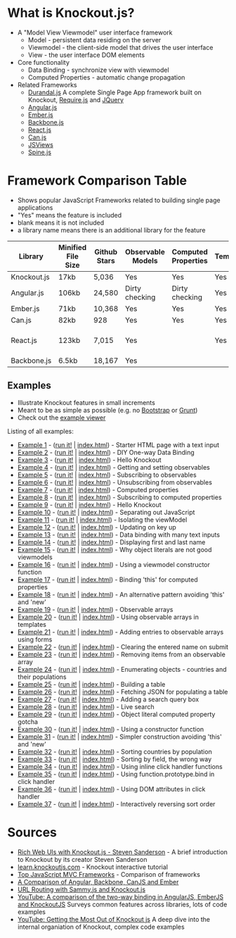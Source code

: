 # What is Knockout.js?

 * A "Model View Viewmodel" user interface framework
   * Model - persistent data residing on the server
   * Viewmodel - the client-side model that drives the user interface
   * View - the user interface DOM elements
 * Core functionality
   * Data Binding - synchronize view with viewmodel
   * Computed Properties - automatic change propagation
 * Related Frameworks
   * [Durandal.js](http://durandaljs.com/) A complete Single Page App framework built on Knockout, [Require.js](http://requirejs.org/) and [JQuery](http://jquery.com/)
   * [Angular.js](https://angularjs.org/)
   * [Ember.js](http://emberjs.com/)
   * [Backbone.js](http://backbonejs.org/)
   * [React.js](https://github.com/facebook/react)
   * [Can.js](http://canjs.com/) 
   * [JSViews](http://www.jsviews.com/)
   * [Spine.js](http://spinejs.com/)

# Framework Comparison Table

 * Shows popular JavaScript Frameworks related to building single page applications
 * "Yes" means the feature is included
 * blank means it is not included
 * a library name means there is an additional library for the feature

| Library     | Minified File Size | Github Stars | Observable Models | Computed Properties | Templating | Data Binding | Composable Views  | Routing   |
|-------------|--------------------|--------------|-------------------|---------------------|------------|--------------|-------------------|-----------|
| Knockout.js | 17kb               | 5,036        | Yes               | Yes                 | Yes        | Yes          | Durandal          | Durandal  |
| Angular.js  | 106kb              | 24,580       | Dirty checking    | Dirty checking      | Yes        | Yes          | AngularUI         | UI-Router |
| Ember.js    | 71kb               | 10,368       | Yes               | Yes                 | Yes        | Yes          | Yes               | Yes       |
| Can.js      | 82kb               | 928          | Yes               | Yes                 | Yes        | Yes          | Yes               | Yes       |
| React.js    | 123kb              | 7,015        | Yes               |                     | Yes        | Yes          | Yes               | react-router-component |
| Backbone.js | 6.5kb              | 18,167       | Yes               |                     |            |              | Yes               | Yes       |

## Examples

 * Illustrate Knockout features in small increments
 * Meant to be as simple as possible (e.g. no [Bootstrap](http://getbootstrap.com/) or [Grunt](http://gruntjs.com/))
 * Check out the [example viewer](http://curran.github.io/screencasts/introToKnockout/exampleViewer)

Listing of all examples:

 * [Example 1](https://github.com/curran/screencasts/tree/gh-pages/introToAngular/examples/snapshots/snapshot01) - ([run it!](http://curran.github.io/screencasts/introToAngular/examples/snapshots/snapshot01) | [index.html](https://github.com/curran/screencasts/tree/gh-pages/introToAngular/examples/snapshots/snapshot01/index.html)) - Starter HTML page with a text input
 * [Example 2](https://github.com/curran/screencasts/tree/gh-pages/introToAngular/examples/snapshots/snapshot02) - ([run it!](http://curran.github.io/screencasts/introToAngular/examples/snapshots/snapshot02) | [index.html](https://github.com/curran/screencasts/tree/gh-pages/introToAngular/examples/snapshots/snapshot02/index.html)) - DIY One-way Data Binding
 * [Example 3](https://github.com/curran/screencasts/tree/gh-pages/introToAngular/examples/snapshots/snapshot03) - ([run it!](http://curran.github.io/screencasts/introToAngular/examples/snapshots/snapshot03) | [index.html](https://github.com/curran/screencasts/tree/gh-pages/introToAngular/examples/snapshots/snapshot03/index.html)) - Hello Knockout
 * [Example 4](https://github.com/curran/screencasts/tree/gh-pages/introToAngular/examples/snapshots/snapshot04) - ([run it!](http://curran.github.io/screencasts/introToAngular/examples/snapshots/snapshot04) | [index.html](https://github.com/curran/screencasts/tree/gh-pages/introToAngular/examples/snapshots/snapshot04/index.html)) - Getting and setting observables
 * [Example 5](https://github.com/curran/screencasts/tree/gh-pages/introToAngular/examples/snapshots/snapshot05) - ([run it!](http://curran.github.io/screencasts/introToAngular/examples/snapshots/snapshot05) | [index.html](https://github.com/curran/screencasts/tree/gh-pages/introToAngular/examples/snapshots/snapshot05/index.html)) - Subscribing to observables
 * [Example 6](https://github.com/curran/screencasts/tree/gh-pages/introToAngular/examples/snapshots/snapshot06) - ([run it!](http://curran.github.io/screencasts/introToAngular/examples/snapshots/snapshot06) | [index.html](https://github.com/curran/screencasts/tree/gh-pages/introToAngular/examples/snapshots/snapshot06/index.html)) - Unsubscribing from observables
 * [Example 7](https://github.com/curran/screencasts/tree/gh-pages/introToAngular/examples/snapshots/snapshot07) - ([run it!](http://curran.github.io/screencasts/introToAngular/examples/snapshots/snapshot07) | [index.html](https://github.com/curran/screencasts/tree/gh-pages/introToAngular/examples/snapshots/snapshot07/index.html)) - Computed properties
 * [Example 8](https://github.com/curran/screencasts/tree/gh-pages/introToAngular/examples/snapshots/snapshot08) - ([run it!](http://curran.github.io/screencasts/introToAngular/examples/snapshots/snapshot08) | [index.html](https://github.com/curran/screencasts/tree/gh-pages/introToAngular/examples/snapshots/snapshot08/index.html)) - Subscribing to computed properties
 * [Example 9](https://github.com/curran/screencasts/tree/gh-pages/introToAngular/examples/snapshots/snapshot09) - ([run it!](http://curran.github.io/screencasts/introToAngular/examples/snapshots/snapshot09) | [index.html](https://github.com/curran/screencasts/tree/gh-pages/introToAngular/examples/snapshots/snapshot09/index.html)) - Hello Knockout
 * [Example 10](https://github.com/curran/screencasts/tree/gh-pages/introToAngular/examples/snapshots/snapshot10) - ([run it!](http://curran.github.io/screencasts/introToAngular/examples/snapshots/snapshot10) | [index.html](https://github.com/curran/screencasts/tree/gh-pages/introToAngular/examples/snapshots/snapshot10/index.html)) - Separating out JavaScript
 * [Example 11](https://github.com/curran/screencasts/tree/gh-pages/introToAngular/examples/snapshots/snapshot11) - ([run it!](http://curran.github.io/screencasts/introToAngular/examples/snapshots/snapshot11) | [index.html](https://github.com/curran/screencasts/tree/gh-pages/introToAngular/examples/snapshots/snapshot11/index.html)) - Isolating the viewModel
 * [Example 12](https://github.com/curran/screencasts/tree/gh-pages/introToAngular/examples/snapshots/snapshot12) - ([run it!](http://curran.github.io/screencasts/introToAngular/examples/snapshots/snapshot12) | [index.html](https://github.com/curran/screencasts/tree/gh-pages/introToAngular/examples/snapshots/snapshot12/index.html)) - Updating on key up
 * [Example 13](https://github.com/curran/screencasts/tree/gh-pages/introToAngular/examples/snapshots/snapshot13) - ([run it!](http://curran.github.io/screencasts/introToAngular/examples/snapshots/snapshot13) | [index.html](https://github.com/curran/screencasts/tree/gh-pages/introToAngular/examples/snapshots/snapshot13/index.html)) - Data binding with many text inputs
 * [Example 14](https://github.com/curran/screencasts/tree/gh-pages/introToAngular/examples/snapshots/snapshot14) - ([run it!](http://curran.github.io/screencasts/introToAngular/examples/snapshots/snapshot14) | [index.html](https://github.com/curran/screencasts/tree/gh-pages/introToAngular/examples/snapshots/snapshot14/index.html)) - Displaying first and last name
 * [Example 15](https://github.com/curran/screencasts/tree/gh-pages/introToAngular/examples/snapshots/snapshot15) - ([run it!](http://curran.github.io/screencasts/introToAngular/examples/snapshots/snapshot15) | [index.html](https://github.com/curran/screencasts/tree/gh-pages/introToAngular/examples/snapshots/snapshot15/index.html)) - Why object literals are not good viewmodels
 * [Example 16](https://github.com/curran/screencasts/tree/gh-pages/introToAngular/examples/snapshots/snapshot16) - ([run it!](http://curran.github.io/screencasts/introToAngular/examples/snapshots/snapshot16) | [index.html](https://github.com/curran/screencasts/tree/gh-pages/introToAngular/examples/snapshots/snapshot16/index.html)) - Using a viewmodel constructor function
 * [Example 17](https://github.com/curran/screencasts/tree/gh-pages/introToAngular/examples/snapshots/snapshot17) - ([run it!](http://curran.github.io/screencasts/introToAngular/examples/snapshots/snapshot17) | [index.html](https://github.com/curran/screencasts/tree/gh-pages/introToAngular/examples/snapshots/snapshot17/index.html)) - Binding 'this' for computed properties
 * [Example 18](https://github.com/curran/screencasts/tree/gh-pages/introToAngular/examples/snapshots/snapshot18) - ([run it!](http://curran.github.io/screencasts/introToAngular/examples/snapshots/snapshot18) | [index.html](https://github.com/curran/screencasts/tree/gh-pages/introToAngular/examples/snapshots/snapshot18/index.html)) - An alternative pattern avoiding 'this' and 'new'
 * [Example 19](https://github.com/curran/screencasts/tree/gh-pages/introToAngular/examples/snapshots/snapshot19) - ([run it!](http://curran.github.io/screencasts/introToAngular/examples/snapshots/snapshot19) | [index.html](https://github.com/curran/screencasts/tree/gh-pages/introToAngular/examples/snapshots/snapshot19/index.html)) - Observable arrays
 * [Example 20](https://github.com/curran/screencasts/tree/gh-pages/introToAngular/examples/snapshots/snapshot20) - ([run it!](http://curran.github.io/screencasts/introToAngular/examples/snapshots/snapshot20) | [index.html](https://github.com/curran/screencasts/tree/gh-pages/introToAngular/examples/snapshots/snapshot20/index.html)) - Using observable arrays in templates
 * [Example 21](https://github.com/curran/screencasts/tree/gh-pages/introToAngular/examples/snapshots/snapshot21) - ([run it!](http://curran.github.io/screencasts/introToAngular/examples/snapshots/snapshot21) | [index.html](https://github.com/curran/screencasts/tree/gh-pages/introToAngular/examples/snapshots/snapshot21/index.html)) - Adding entries to observable arrays using forms
 * [Example 22](https://github.com/curran/screencasts/tree/gh-pages/introToAngular/examples/snapshots/snapshot22) - ([run it!](http://curran.github.io/screencasts/introToAngular/examples/snapshots/snapshot22) | [index.html](https://github.com/curran/screencasts/tree/gh-pages/introToAngular/examples/snapshots/snapshot22/index.html)) - Clearing the entered name on submit
 * [Example 23](https://github.com/curran/screencasts/tree/gh-pages/introToAngular/examples/snapshots/snapshot23) - ([run it!](http://curran.github.io/screencasts/introToAngular/examples/snapshots/snapshot23) | [index.html](https://github.com/curran/screencasts/tree/gh-pages/introToAngular/examples/snapshots/snapshot23/index.html)) - Removing items from an observable array
 * [Example 24](https://github.com/curran/screencasts/tree/gh-pages/introToAngular/examples/snapshots/snapshot24) - ([run it!](http://curran.github.io/screencasts/introToAngular/examples/snapshots/snapshot24) | [index.html](https://github.com/curran/screencasts/tree/gh-pages/introToAngular/examples/snapshots/snapshot24/index.html)) - Enumerating objects - countries and their populations
 * [Example 25](https://github.com/curran/screencasts/tree/gh-pages/introToAngular/examples/snapshots/snapshot25) - ([run it!](http://curran.github.io/screencasts/introToAngular/examples/snapshots/snapshot25) | [index.html](https://github.com/curran/screencasts/tree/gh-pages/introToAngular/examples/snapshots/snapshot25/index.html)) - Building a table
 * [Example 26](https://github.com/curran/screencasts/tree/gh-pages/introToAngular/examples/snapshots/snapshot26) - ([run it!](http://curran.github.io/screencasts/introToAngular/examples/snapshots/snapshot26) | [index.html](https://github.com/curran/screencasts/tree/gh-pages/introToAngular/examples/snapshots/snapshot26/index.html)) - Fetching JSON for populating a table
 * [Example 27](https://github.com/curran/screencasts/tree/gh-pages/introToAngular/examples/snapshots/snapshot27) - ([run it!](http://curran.github.io/screencasts/introToAngular/examples/snapshots/snapshot27) | [index.html](https://github.com/curran/screencasts/tree/gh-pages/introToAngular/examples/snapshots/snapshot27/index.html)) - Adding a search query box
 * [Example 28](https://github.com/curran/screencasts/tree/gh-pages/introToAngular/examples/snapshots/snapshot28) - ([run it!](http://curran.github.io/screencasts/introToAngular/examples/snapshots/snapshot28) | [index.html](https://github.com/curran/screencasts/tree/gh-pages/introToAngular/examples/snapshots/snapshot28/index.html)) - Live search
 * [Example 29](https://github.com/curran/screencasts/tree/gh-pages/introToAngular/examples/snapshots/snapshot29) - ([run it!](http://curran.github.io/screencasts/introToAngular/examples/snapshots/snapshot29) | [index.html](https://github.com/curran/screencasts/tree/gh-pages/introToAngular/examples/snapshots/snapshot29/index.html)) - Object literal computed property gotcha
 * [Example 30](https://github.com/curran/screencasts/tree/gh-pages/introToAngular/examples/snapshots/snapshot30) - ([run it!](http://curran.github.io/screencasts/introToAngular/examples/snapshots/snapshot30) | [index.html](https://github.com/curran/screencasts/tree/gh-pages/introToAngular/examples/snapshots/snapshot30/index.html)) - Using a constructor function
 * [Example 31](https://github.com/curran/screencasts/tree/gh-pages/introToAngular/examples/snapshots/snapshot31) - ([run it!](http://curran.github.io/screencasts/introToAngular/examples/snapshots/snapshot31) | [index.html](https://github.com/curran/screencasts/tree/gh-pages/introToAngular/examples/snapshots/snapshot31/index.html)) - Simpler construction avoiding 'this' and 'new'
 * [Example 32](https://github.com/curran/screencasts/tree/gh-pages/introToAngular/examples/snapshots/snapshot32) - ([run it!](http://curran.github.io/screencasts/introToAngular/examples/snapshots/snapshot32) | [index.html](https://github.com/curran/screencasts/tree/gh-pages/introToAngular/examples/snapshots/snapshot32/index.html)) - Sorting countries by population
 * [Example 33](https://github.com/curran/screencasts/tree/gh-pages/introToAngular/examples/snapshots/snapshot33) - ([run it!](http://curran.github.io/screencasts/introToAngular/examples/snapshots/snapshot33) | [index.html](https://github.com/curran/screencasts/tree/gh-pages/introToAngular/examples/snapshots/snapshot33/index.html)) - Sorting by field, the wrong way
 * [Example 34](https://github.com/curran/screencasts/tree/gh-pages/introToAngular/examples/snapshots/snapshot34) - ([run it!](http://curran.github.io/screencasts/introToAngular/examples/snapshots/snapshot34) | [index.html](https://github.com/curran/screencasts/tree/gh-pages/introToAngular/examples/snapshots/snapshot34/index.html)) - Using inline click handler functions
 * [Example 35](https://github.com/curran/screencasts/tree/gh-pages/introToAngular/examples/snapshots/snapshot35) - ([run it!](http://curran.github.io/screencasts/introToAngular/examples/snapshots/snapshot35) | [index.html](https://github.com/curran/screencasts/tree/gh-pages/introToAngular/examples/snapshots/snapshot35/index.html)) - Using function.prototype.bind in click handler
 * [Example 36](https://github.com/curran/screencasts/tree/gh-pages/introToAngular/examples/snapshots/snapshot36) - ([run it!](http://curran.github.io/screencasts/introToAngular/examples/snapshots/snapshot36) | [index.html](https://github.com/curran/screencasts/tree/gh-pages/introToAngular/examples/snapshots/snapshot36/index.html)) - Using DOM attributes in click handler
 * [Example 37](https://github.com/curran/screencasts/tree/gh-pages/introToAngular/examples/snapshots/snapshot37) - ([run it!](http://curran.github.io/screencasts/introToAngular/examples/snapshots/snapshot37) | [index.html](https://github.com/curran/screencasts/tree/gh-pages/introToAngular/examples/snapshots/snapshot37/index.html)) - Interactively reversing sort order

# Sources

 * [Rich Web UIs with Knockout.js - Steven Sanderson](https://www.youtube.com/watch?v=MNiUcuo3Wio) - A brief introduction to Knockout by its creator Steven Sanderson
 * [learn.knockoutjs.com](http://learn.knockoutjs.com/) - Knockout interactive tutorial
 * [Top JavaScript MVC Frameworks](http://www.infoq.com/research/top-javascript-mvc-frameworks) - Comparison of frameworks
 * [A Comparison of Angular, Backbone, CanJS and Ember](http://sporto.github.io/blog/2013/04/12/comparison-angular-backbone-can-ember/)
 * [URL Routing with Sammy.js and Knockout.js](http://www.softfinity.com/blog/an-simple-introduction-to-url-routing/)
 * [YouTube: A comparison of the two-way binding in AngularJS, EmberJS and KnockoutJS](https://www.youtube.com/watch?v=mVjpwia1YN4) Surveys common features across libraries, lots of code examples
 * [YouTube: Getting the Most Out of Knockout js](https://www.youtube.com/watch?v=a108oDs39Ss) A deep dive into the internal organiation of Knockout, complex code examples
